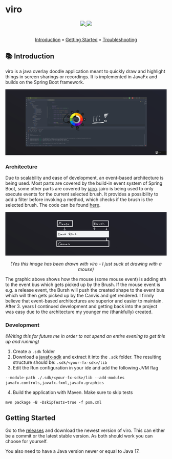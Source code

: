# viro

<div align="center">
  <a href="https://www.oracle.com/java/" target="_blank">
    <img
      src="https://img.shields.io/badge/Written%20in-java-%23EF4041?style=for-the-badge"
      height="30"
    />
  </a>
  <a href="https://github.com/micartey/viro/actions/workflows/maven-build-and-release.yml" target="_blank">
    <img
      src="https://img.shields.io/badge/actions-build-%27a147?style=for-the-badge"
      height="30"
    />
  </a>
</div>

<br />

<p align="center">
  <a href="#-introduction">Introduction</a> •
  <a href="#-getting-started">Getting Started</a> •
  <a href="https://github.com/micartey/viro/issues">Troubleshooting</a>
</p>

## 📚 Introduction

viro is a java overlay doodle application meant to quickly draw and highlight things in screen sharings or recordings.
It is implemented in JavaFx and builds on the Spring Boot framework.

![](images/preview.png)

### Architecture

Due to scalability and ease of development, an event-based architecture is being used.
Most parts are covered by the build-in event system of Spring Boot, some other parts are covered by [jairo](https://github.com/micartey/jairo).
jairo is being used to only execute events for the current selected brush.
It provides a possibility to add a filter before invoking a method, which checks if the brush is the selected brush.
The code can be found [here](https://github.com/micartey/viro/blob/1a8fa0810a2b03d8fedd1727def66c3e9a417cc9/src/main/java/me/micartey/viro/input/MouseObserver.java#L49-L62).

![](images/event_bus.png)

<div align="center">
  <i>(Yes this image has been drawn with viro - I just suck at drawing with a mouse)</i>
  <br />
</div>

The graphic above shows how the mouse (some mouse event) is adding sth to the event bus which gets picked up by the Brush.
If the mouse event is e.g. a release event, the Bursh will push the created shape to the event bus which will then gets picked up by the Canvis and get rendered.
I firmly believe that event-based architectures are superior and easier to maintain.
After 3. years I continued development and getting back into the project was easy due to the architecture my younger me (thankfully) created.

### Development

*(Writing this for future me in order to not spend an entire evening to get this up and running)*

1. Create a `.sdk` folder
2. Download a [javafx-sdk](https://gluonhq.com/products/javafx/) and extract it into the `.sdk` folder.
   The resulting structure should be: `.sdk/<your-fx-sdk>/lib`
3. Edit the Run configuration in your ide and add the following JVM flag
```
--module-path ./.sdk/<your-fx-sdk>/lib --add-modules javafx.controls,javafx.fxml,javafx.graphics
```
4. Build the application with Maven. Make sure to skip tests
```shell
mvn package -B -DskipTests=true -f pom.xml
```

## Getting Started

Go to the [releases](https://github.com/micartey/viro/releases) and download the newest version of viro. 
This can either be a commit or the latest stable version.
As both should work you can choose for yourself.

You also need to have a Java version newer or equal to Java 17.